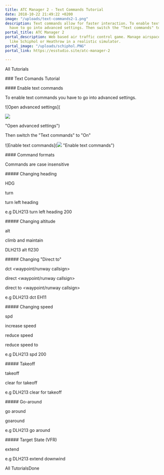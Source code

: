 ```yaml
---
title: ATC Manager 2 - Text Commands Tutorial
date: 2018-10-22 21:49:22 +0200
image: "/uploads/text-commands2-1.png"
description: Text commands allow for faster interaction. To enable text commands you
  have to go into advanced settings. Then switch the "Text commands" to "On"
portal_title: ATC Manager 2
portal_description: Web based air traffic control game. Manage airspace of busy airports
  like Schiphol or Heathrow in a realistic simulator.
portal_image: "/uploads/schiphol.PNG"
portal_link: https://esstudio.site/atc-manager-2

---
```

All Tutorials

\### Text Comands Tutorial

\#### Enable text commands

To enable text commands you have to go into advanced settings.

!\[Open advanced settings\](

![](https://esstudio.site/atc-manager-2/assets/images/tutorials/text-commands/advanced-settings.png) 

"Open advanced settings")

Then switch the "Text commands" to "On"

!\[Enable text commands\](![](https://esstudio.site/atc-manager-2/assets/images/tutorials/text-commands/text-commands.png) "Enable text commands")

\#### Command formats

Commands are case insensitive

\##### Changing heading

<airplane callsign> HDG <heading in degrees>

<airplane callsign> turn <heading in degrees>

<airplane callsign> turn left heading <heading in degrees>

  

e.g DLH213 turn left heading 200

\##### Changing altitude

<airplane callsign> alt <flightlevel or altitude in feet>

<airplane callsign> climb and maintain <flightlevel or altitude in feet>

  

DLH213 alt fl230

\##### Changing "Direct to"

<airplane callsign> dct <waypoint/runway callsign>

<airplane callsign> direct <waypoint/runway callsign>

<airplane callsign> direct to <waypoint/runway callsign>

  

e.g DLH213 dct EH11

\##### Changing speed

<airplane callsign> spd <speed in knots>

<airplane callsign> increase speed <speed in knots>

<airplane callsign> reduce speed <speed in knots>

<airplane callsign> reduce speed to <speed in knots>

  

e.g DLH213 spd 200

\##### Takeoff

<airplane callsign> takeoff

<airplane callsign> clear for takeoff

  

e.g DLH213 clear for takeoff

\##### Go-around

<airplane callsign> go around

<airplane callsign> goaround

  

e.g DLH213 go around

\##### Target State (VFR)

<airplane callsign> extend <vfr state>

  

e.g DLH213 extend downwind

All TutorialsDone